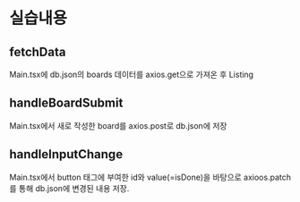# 실습내용

## fetchData

Main.tsx에 db.json의 boards 데이터를 axios.get으로 가져온 후 Listing 

## handleBoardSubmit

Main.tsx에서 새로 작성한 board를 axios.post로 db.json에 저장 

## handleInputChange

Main.tsx에서 button 태그에 부여한 id와 value(=isDone)을 바탕으로 axioos.patch를 통해 db.json에 변경된 내용 저장.
